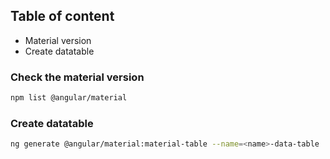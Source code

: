 ## Table of content
* Material version
* Create datatable

### Check the material version
```bash
npm list @angular/material
```

### Create datatable
```bash
ng generate @angular/material:material-table --name=<name>-data-table
```
